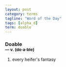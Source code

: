 ```yaml
---
layout: post
category: terms
tagline: "Word of the Day"
tags: [alpha_d]
term: doable
---
```


<h3>Doable<br/> <small>&mdash; v. (do<span>&middot;</span>a<span>&middot;</span>ble)</small></h3>
<p><ol><li>every heifer's fantasy</li>
</ol></p>

